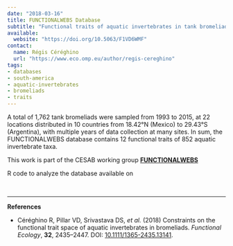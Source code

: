 ```yaml
---
date: "2018-03-16"
title: FUNCTIONALWEBS Database
subtitle: "Functional traits of aquatic invertebrates in tank bromeliads"
available:
  website: "https://doi.org/10.5063/F1VD6WMF"
contact:
  name: Régis Céréghino
  url: "https://www.eco.omp.eu/author/regis-cereghino"
tags:
- databases
- south-america
- aquatic-invertebrates
- bromeliads
- traits
---
```


A total of 1,762 tank bromeliads were sampled from 1993 to 2015, at 22 locations distributed in 10 countries from 18.42°N (Mexico) to 29.43°S (Argentina), with multiple years of data collection at many sites. In sum, the FUNCTIONALWEBS database contains 12 functional traits of 852 aquatic invertebrate taxa.

This work is part of the CESAB working group [**FUNCTIONALWEBS**](https://www.fondationbiodiversite.fr/en/the-frb-in-action/programs-and-projects/le-cesab/functionalwebs/)


<!--more-->

R code to analyze the database available on &nbsp;[<i class="fab fa-github fa-lg"></i>](https://zenodo.org/record/1200194)

<br />
<hr />

**References**

- Céréghino R, Pillar VD, Srivastava DS, _et al._ (2018) Constraints on the functional trait space of aquatic invertebrates in bromeliads. _Functional Ecology_, **32**, 2435–2447. DOI: [10.1111/1365-2435.13141](https://doi.org/10.1111/1365-2435.13141).
